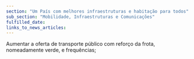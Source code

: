 ```yaml
---
section: "Um País com melhores infraestruturas e habitação para todos"
sub_section: "Mobilidade, Infraestruturas e Comunicações"
fulfilled_date:
links_to_news_articles:
---
```


Aumentar a oferta de transporte público com reforço da frota, nomeadamente verde, e frequências;